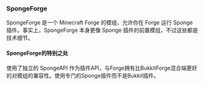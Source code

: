 ### SpongeForge

SpongeForge 是一个 Minecraft Forge 的模组，允许你在 Forge 运行 Sponge 插件。事实上，SpongeForge 本身更像 Sponge 插件的前置模组，不过这些都是技术细节。

#### SpongeForge的特别之处

使用了独立的 SpongeAPI 作为插件API，与Forge拥有比BukkitForge混合端更好的对模组的兼容性。使用专门的Sponge插件而不是Bukkit插件。
